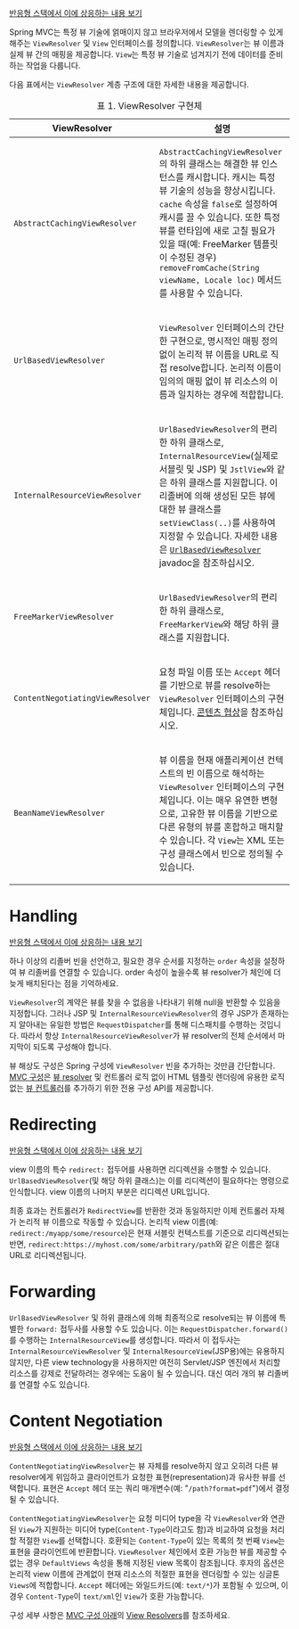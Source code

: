 <p><a href="https://docs.spring.io/spring-framework/reference/web/webflux/dispatcher-handler.html#webflux-viewresolution">반응형 스택에서 이에 상응하는 내용 보기</a></p>
<p>Spring MVC는 특정 뷰 기술에 얽매이지 않고 브라우저에서 모델을 렌더링할 수 있게 해주는 <code>ViewResolver</code> 및 <code>View</code> 인터페이스를 정의합니다. <code>ViewResolver</code>는 뷰 이름과 실제 뷰 간의 매핑을 제공합니다. <code>View</code>는 특정 뷰 기술로 넘겨지기 전에 데이터를 준비하는 작업을 다룹니다.</p>
<p>다음 표에서는 <code>ViewResolver</code> 계층 구조에 대한 자세한 내용을 제공합니다.</p>
<table id="mvc-view-resolvers-tbl" class="tableblock frame-all grid-all stripes-odd stretch">
<caption class="title">표 1. ViewResolver 구현체</caption>




<thead>
<tr>
<th class="tableblock halign-left valign-top">ViewResolver</th>
<th class="tableblock halign-left valign-top">설명</th>
</tr>
</thead>
<tbody>
<tr>
<td class="tableblock halign-left valign-top"><p class="tableblock"><code>AbstractCachingViewResolver</code></p></td>
<td class="tableblock halign-left valign-top"><p class="tableblock"><code>AbstractCachingViewResolver</code>의 하위 클래스는 해결한 뷰 인스턴스를 캐시합니다. 캐시는 특정 뷰 기술의 성능을 향상시킵니다. <code>cache</code> 속성을 <code>false</code>로 설정하여 캐시를 끌 수 있습니다. 또한 특정 뷰를 런타임에 새로 고칠 필요가 있을 때(예: FreeMarker 템플릿이 수정된 경우) <code>removeFromCache(String viewName, Locale loc)</code> 메서드를 사용할 수 있습니다.</p></td>
</tr>
<tr>
<td class="tableblock halign-left valign-top"><p class="tableblock"><code>UrlBasedViewResolver</code></p></td>
<td class="tableblock halign-left valign-top"><p class="tableblock"><code>ViewResolver</code> 인터페이스의 간단한 구현으로, 명시적인 매핑 정의 없이 논리적 뷰 이름을 URL로 직접 resolve합니다. 논리적 이름이 임의의 매핑 없이 뷰 리소스의 이름과 일치하는 경우에 적합합니다.</p></td>
</tr>
<tr>
<td class="tableblock halign-left valign-top"><p class="tableblock"><code>InternalResourceViewResolver</code></p></td>
<td class="tableblock halign-left valign-top"><p class="tableblock"><code>UrlBasedViewResolver</code>의 편리한 하위 클래스로, <code>InternalResourceView</code>(실제로 서블릿 및 JSP) 및 <code>JstlView</code>와 같은 하위 클래스를 지원합니다. 이 리졸버에 의해 생성된 모든 뷰에 대한 뷰 클래스를 <code>setViewClass(..)</code>를 사용하여 지정할 수 있습니다. 자세한 내용은 <a href="https://docs.spring.io/spring-framework/docs/6.1.5/javadoc-api/org/springframework/web/reactive/result/view/UrlBasedViewResolver.html"><code>UrlBasedViewResolver</code></a> javadoc을 참조하십시오.</p></td>
</tr>
<tr>
<td class="tableblock halign-left valign-top"><p class="tableblock"><code>FreeMarkerViewResolver</code></p></td>
<td class="tableblock halign-left valign-top"><p class="tableblock"><code>UrlBasedViewResolver</code>의 편리한 하위 클래스로, <code>FreeMarkerView</code>와 해당 하위 클래스를 지원합니다.</p></td>
</tr>
<tr>
<td class="tableblock halign-left valign-top"><p class="tableblock"><code>ContentNegotiatingViewResolver</code></p></td>
<td class="tableblock halign-left valign-top"><p class="tableblock">요청 파일 이름 또는 <code>Accept</code> 헤더를 기반으로 뷰를 resolve하는 <code>ViewResolver</code> 인터페이스의 구현체입니다. <a href="#mvc-multiple-representations">콘텐츠 협상</a>을 참조하십시오.</p></td>
</tr>
<tr>
<td class="tableblock halign-left valign-top"><p class="tableblock"><code>BeanNameViewResolver</code></p></td>
<td class="tableblock halign-left valign-top"><p class="tableblock">뷰 이름을 현재 애플리케이션 컨텍스트의 빈 이름으로 해석하는 <code>ViewResolver</code> 인터페이스의 구현체입니다. 이는 매우 유연한 변형으로, 고유한 뷰 이름을 기반으로 다른 유형의 뷰를 혼합하고 매치할 수 있습니다. 각 <code>View</code>는 XML 또는 구성 클래스에서 빈으로 정의될 수 있습니다.</p></td>
</tr>
</tbody>
</table>
<h1 id="handling">Handling</h1>
<p><a href="https://docs.spring.io/spring-framework/reference/web/webflux/dispatcher-handler.html#webflux-viewresolution-handling">반응형 스택에서 이에 상응하는 내용 보기</a></p>
<p>하나 이상의 리졸버 빈을 선언하고, 필요한 경우 순서를 지정하는 <code>order</code> 속성을 설정하여 뷰 리졸버를 연결할 수 있습니다. order 속성이 높을수록 뷰 resolver가 체인에 더 늦게 배치된다는 점을 기억하세요.</p>
<p><code>ViewResolver</code>의 계약은 뷰를 찾을 수 없음을 나타내기 위해 null을 반환할 수 있음을 지정합니다. 그러나 JSP 및 <code>InternalResourceViewResolver</code>의 경우 JSP가 존재하는지 알아내는 유일한 방법은 <code>RequestDispatcher</code>를 통해 디스패치를 수행하는 것입니다. 따라서 항상 <code>InternalResourceViewResolver</code>가 뷰 resolver의 전체 순서에서 마지막이 되도록 구성해야 합니다.</p>
<p>뷰 해상도 구성은 Spring 구성에 <code>ViewResolver</code> 빈을 추가하는 것만큼 간단합니다. <a href="https://docs.spring.io/spring-framework/reference/web/webmvc/mvc-config.html">MVC 구성</a>은 <a href="https://docs.spring.io/spring-framework/reference/web/webmvc/mvc-config/view-resolvers.html">뷰 resolver</a> 및 컨트롤러 로직 없이 HTML 템플릿 렌더링에 유용한 로직 없는 <a href="https://docs.spring.io/spring-framework/reference/web/webmvc/mvc-config/view-controller.html">뷰 컨트롤러</a>를 추가하기 위한 전용 구성 API를 제공합니다.</p>
<h1 id="redirecting">Redirecting</h1>
<p><a href="https://docs.spring.io/spring-framework/reference/web/webflux/dispatcher-handler.html#webflux-redirecting-redirect-prefix">반응형 스택에서 이에 상응하는 내용 보기</a></p>
<p>view 이름의 특수 <code>redirect:</code> 접두어를 사용하면 리디렉션을 수행할 수 있습니다. <code>UrlBasedViewResolver</code>(및 해당 하위 클래스)는 이를 리디렉션이 필요하다는 명령으로 인식합니다. view 이름의 나머지 부분은 리디렉션 URL입니다.</p>
<p>최종 효과는 컨트롤러가 <code>RedirectView</code>를 반환한 것과 동일하지만 이제 컨트롤러 자체가 논리적 뷰 이름으로 작동할 수 있습니다. 논리적 view 이름(예: <code>redirect:/myapp/some/resource</code>)은 현재 서블릿 컨텍스트를 기준으로 리디렉션되는 반면, <code>redirect:https://myhost.com/some/arbitrary/path</code>와 같은 이름은 절대 URL로 리디렉션됩니다.</p>
<h1 id="forwarding">Forwarding</h1>
<p><code>UrlBasedViewResolver</code> 및 하위 클래스에 의해 최종적으로 resolve되는 뷰 이름에 특별한 <code>forward:</code> 접두사를 사용할 수도 있습니다. 이는 <code>RequestDispatcher.forward()</code>를 수행하는 <code>InternalResourceView</code>를 생성합니다. 따라서 이 접두사는 <code>InternalResourceViewResolver</code> 및 <code>InternalResourceView</code>(JSP용)에는 유용하지 않지만, 다른 view technology을 사용하지만 여전히 Servlet/JSP 엔진에서 처리할 리소스를 강제로 전달하려는 경우에는 도움이 될 수 있습니다. 대신 여러 개의 뷰 리졸버를 연결할 수도 있습니다.</p>
<h1 id="content-negotiation">Content Negotiation</h1>
<p><a href="https://docs.spring.io/spring-framework/reference/web/webflux/dispatcher-handler.html#webflux-multiple-representations">반응형 스택에서 이에 상응하는 내용 보기</a></p>
<p><code>ContentNegotiatingViewResolver</code>는 뷰 자체를 resolve하지 않고 오히려 다른 뷰 resolver에게 위임하고 클라이언트가 요청한 표현(representation)과 유사한 뷰를 선택합니다. 표현은 <code>Accept</code> 헤더 또는 쿼리 매개변수(예: "<code>/path?format=pdf</code>")에서 결정될 수 있습니다.</p>
<p><code>ContentNegotiatingViewResolver</code>는 요청 미디어 type을 각 <code>ViewResolver</code>와 연관된 <code>View</code>가 지원하는 미디어 type(<code>Content-Type</code>이라고도 함)과 비교하여 요청을 처리할 적절한 <code>View</code>를 선택합니다. 호환되는 <code>Content-Type</code>이 있는 목록의 첫 번째 <code>View</code>는 표현을 클라이언트에 반환합니다. <code>ViewResolver</code> 체인에서 호환 가능한 뷰를 제공할 수 없는 경우 <code>DefaultViews</code> 속성을 통해 지정된 view 목록이 참조됩니다. 후자의 옵션은 논리적 view 이름에 관계없이 현재 리소스의 적절한 표현을 렌더링할 수 있는 싱글톤 <code>Views</code>에 적합합니다. <code>Accept</code> 헤더에는 와일드카드(예: <code>text/*</code>)가 포함될 수 있으며, 이 경우 <code>Content-Type</code>이 <code>text/xml</code>인 <code>View</code>가 호환 가능합니다.</p>
<p>구성 세부 사항은 <a href="https://docs.spring.io/spring-framework/reference/web/webmvc/mvc-config.html">MVC 구성 아래</a>의 <a href="https://docs.spring.io/spring-framework/reference/web/webmvc/mvc-config/view-resolvers.html">View Resolvers</a>를 참조하세요.</p>